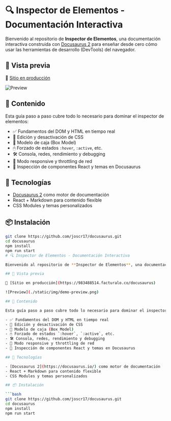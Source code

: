 # 🔍 Inspector de Elementos - Documentación Interactiva

Bienvenido al repositorio de **Inspector de Elementos**, una documentación interactiva construida con [Docusaurus 2](https://docusaurus.io/) para enseñar desde cero cómo usar las herramientas de desarrollo (DevTools) del navegador.

## 🚀 Vista previa

🔗 [Sitio en producción](https://983488514.facturalo.co/docusaurus)

![Preview](./static/img/demo-preview.png)

## 📘 Contenido

Esta guía paso a paso cubre todo lo necesario para dominar el inspector de elementos:

- ✅ Fundamentos del DOM y HTML en tiempo real
- 🎨 Edición y desactivación de CSS
- 🧩 Modelo de caja (Box Model)
- 🖱 Forzado de estados `:hover`, `:active`, etc.
- 🛠 Consola, redes, rendimiento y debugging
- 📱 Modo responsive y throttling de red
- 🧪 Inspección de componentes React y temas en Docusaurus

## 🧰 Tecnologías

- [Docusaurus 2](https://docusaurus.io/) como motor de documentación
- React + Markdown para contenido flexible
- CSS Modules y temas personalizados

## 📦 Instalación

```bash
git clone https://github.com/joscr17/docusaurus.git
cd docusaurus
npm install
npm run start
# 🔍 Inspector de Elementos - Documentación Interactiva

Bienvenido al repositorio de **Inspector de Elementos**, una documentación interactiva construida con [Docusaurus 2](https://docusaurus.io/) para enseñar desde cero cómo usar las herramientas de desarrollo (DevTools) del navegador.

## 🚀 Vista previa

🔗 [Sitio en producción](https://983488514.facturalo.co/docusaurus)

![Preview](./static/img/demo-preview.png)

## 📘 Contenido

Esta guía paso a paso cubre todo lo necesario para dominar el inspector de elementos:

- ✅ Fundamentos del DOM y HTML en tiempo real
- 🎨 Edición y desactivación de CSS
- 🧩 Modelo de caja (Box Model)
- 🖱 Forzado de estados `:hover`, `:active`, etc.
- 🛠 Consola, redes, rendimiento y debugging
- 📱 Modo responsive y throttling de red
- 🧪 Inspección de componentes React y temas en Docusaurus

## 🧰 Tecnologías

- [Docusaurus 2](https://docusaurus.io/) como motor de documentación
- React + Markdown para contenido flexible
- CSS Modules y temas personalizados

## 📦 Instalación

```bash
git clone https://github.com/joscr17/docusaurus.git
cd docusaurus
npm install
npm run start
